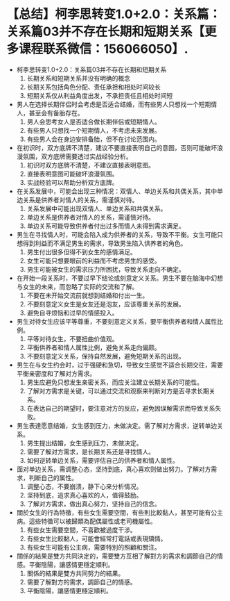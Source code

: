 # 【总结】柯李思转变1.0+2.0：关系篇：关系篇03并不存在长期和短期关系【更多课程联系微信：156066050】.

-   柯李思转变1.0+2.0：关系篇03并不存在长期和短期关系
    1.  长期关系和短期关系并没有明确的概念
    2.  长期关系包括角色分配、责任承担和相处时间较长
    3.  短期关系仅从利益角度出发，不承担责任且相处时间短
-   男人在选择长期伴侣时会考虑是否适合结婚，而有些男人只想找一个短期情人，甚至会有备胎存在。
    1.  男人会思考女人是否适合做长期伴侣或短期情人。
    2.  有些男人只想找一个短期情人，不考虑未来发展。
    3.  有些男人会在身边安排备胎，但不在讨论范围内。
-   在初识时，双方底牌不清楚，建议不要直接表明自己的意图，否则可能破坏浪漫氛围，双方底牌需要透过实战经验分析。
    1.  初识时双方底牌不清楚，不建议直接表明意图。
    2.  直接表明意图可能破坏浪漫氛围。
    3.  实战经验可以帮助分析双方底牌。
-   在关系发展中，可能会出现三种情况：双情人、单边关系和共偶关系，其中单边关系是供养者对情人的关系，需谨慎对待。
    1.  关系发展中可能出现双情人、单边关系和共偶关系。
    2.  单边关系是供养者对情人的关系，需谨慎对待。
    3.  单边关系可能导致供养者付出过多而情人未得到需求满足。
-   男生在寻找情人时，可能会陷入成为供养者的关系，导致不平衡。女生可能只想得到利益而不满足男生的需求，导致男生陷入供养者的角色。
    1.  男生付出很多但得不到女生的感情满足。
    2.  女生可能只想要眼前的利益而不考虑男生的感受。
    3.  男生可能被女生的需求压力所困扰，导致关系走向不确定。
-   在开始一段关系时，不要过早下结论或刻意定义关系。男生不要在脑海中幻想与女生的未来，而忽略了实际的交流和了解。
    1.  不要在未开始交流前就想到结婚和付出一生。
    2.  不要刻意定义女生是女友还是泡友，应该尊重关系的发展。
    3.  避免自寻烦恼和过早的情感投入。
-   男生对待女生应该平等尊重，不要刻意定义关系，要平衡供养者和情人属性比例。
    1.  平等对待女生，不要扭曲价值观。
    2.  平衡供养者和情人属性比例，避免关系走向偏颇。
    3.  不要刻意定义关系，保持自然发展，避免短期关系的出现。
-   男生在与女生约会时，过于强硬和急切，导致女生感觉不适合长期交往，需要平衡亲密度和了解对方需求。
    1.  男生应避免只想发生亲密关系，而应关注建立长期关系的可能性。
    2.  了解对方需求是关键，可以通过交流和观察来判断对方是否寻求长期关系。
    3.  在表达自己的期望时，要注意对方的反应，避免因误解需求而导致关系失败。
-   男生表達愿意结婚，女生感到压力，未做决定。需了解对方需求，逆转单边关系。
    1.  男生提出结婚，女生感到压力，未做决定。
    2.  需要了解对方需求，是长期关系还是寻找情人。
    3.  如何逆转单边关系，需要评估自己的供养者和情人属性。
-   面对单边关系，需调整心态，坚持到底，真心喜欢则做出努力。了解对方需求，判断自己的属性。
    1.  调整心态，不要崩溃，静下心来分析情况。
    2.  坚持到底，追求真心喜欢的人，值得鼓励。
    3.  了解对方需求，做出真心努力，坚持自己的信念。
-   關於女生的行為特徵，有些女生需要空間，有些則比較黏人，甚至可能有公主病。這些特徵可以被歸類為配偶屬性或老司機屬性。
    1.  有些女生需要空間，不喜歡被過度干涉。
    2.  有些女生比較黏人，可能會經常打電話或表現矯情。
    3.  有些女生可能有公主病，需要特別的照顧和關注。
-   關係的結果是雙方共同決定的，需要雙方互相了解對方的需求和調節自己的情感。平衡陰陽，讓感情更穩定順利。
    1.  關係的結果是雙方共同努力的結果。
    2.  需要了解對方的需求，調節自己的情感。
    3.  平衡陰陽，讓感情更穩定順利。